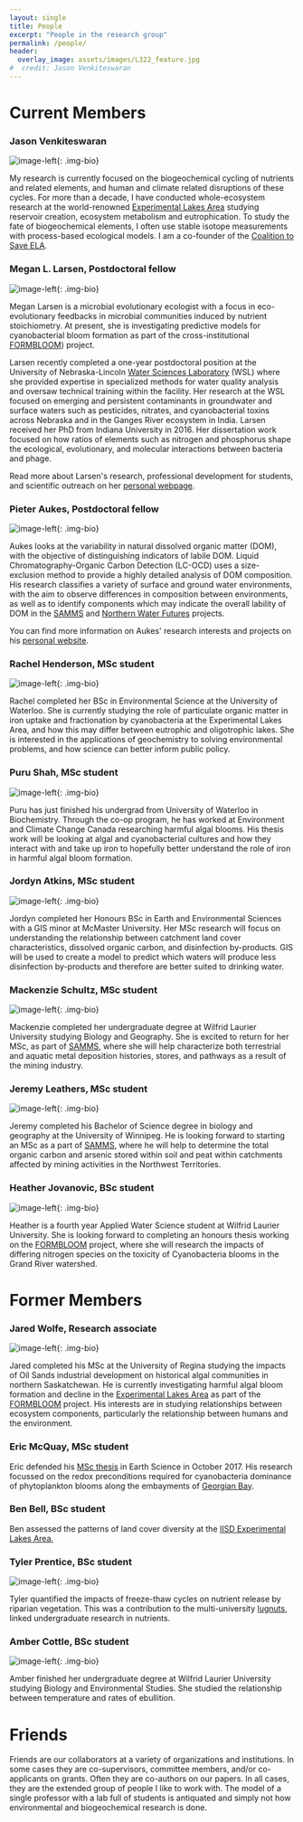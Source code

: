 ```yaml
---
layout: single
title: People
excerpt: "People in the research group"
permalink: /people/
header:
  overlay_image: assets/images/L322_feature.jpg
#  credit: Jason Venkiteswaran
---
```


# Current Members

### Jason Venkiteswaran

![image-left](/assets/images/bio-photo.jpg){: .img-bio}

My research is currently focused on the biogeochemical cycling of nutrients and related elements, and human and climate related disruptions of these cycles. For more than a decade,  I have conducted whole-ecosystem research at the world-renowned [Experimental Lakes Area](https://www.iisd.org/ela/) studying reservoir creation, ecosystem metabolism and eutrophication. To study the fate of biogeochemical elements, I often use stable isotope measurements with process-based ecological models. I am a co-founder of the [Coalition to Save ELA](https://saveela.org).

### Megan L. Larsen, Postdoctoral fellow

![image-left](/assets/images/megan_larsen-photo.jpg){: .img-bio}

Megan Larsen is a microbial evolutionary ecologist with a focus in eco-evolutionary feedbacks in microbial communities induced by nutrient stoichiometry. At present, she is investigating predictive models for cyanobacterial bloom formation as part of the cross-institutional [FORMBLOOM](https://gwf.usask.ca/formbloom/)) project. 

Larsen recently completed a one-year postdoctoral position at the University of Nebraska-Lincoln [Water Sciences Laboratory](http://watersciences.unl.edu/) (WSL) where she provided expertise in specialized methods for water quality analysis and oversaw technical training within the facility. Her research at the WSL focused on emerging and persistent contaminants in groundwater and surface waters such as pesticides, nitrates, and cyanobacterial toxins across Nebraska and in the Ganges River ecosystem in India. Larsen received her PhD from Indiana University in 2016. Her dissertation work focused on how ratios of elements such as nitrogen and phosphorus shape the ecological, evolutionary, and molecular interactions between bacteria and phage.

Read more about Larsen's research, professional development for students, and scientific outreach on her [personal webpage](https://meganllarsen.wordpress.com).

### Pieter Aukes, Postdoctoral fellow

![image-left](/assets/images/pieter_aukes-photo.jpg){: .img-bio}

Aukes looks at the variability in natural dissolved organic matter (DOM), with the objective of distinguishing indicators of labile DOM. Liquid Chromatography-Organic Carbon Detection (LC-OCD) uses a size-exclusion method to provide a highly detailed analysis of DOM composition. His research classifies a variety of surface and ground water environments, with the aim to observe differences in composition between environments, as well as to identify components which may indicate the overall lability of DOM in the [SAMMS](http://samms.ca) and [Northern Water Futures](https://researchcentres.wlu.ca/northern-water-futures/index.html) projects.

You can find more information on Aukes' research interests and projects on his [personal website](https://www.pieteraukes.ca).

### Rachel Henderson, MSc student

![image-left](/assets/images/rachel_henderson-photo.jpg){: .img-bio}

Rachel completed her BSc in Environmental Science at the University of Waterloo. She is currently studying the role of particulate organic matter in iron uptake and fractionation by cyanobacteria at the Experimental Lakes Area, and how this may differ between eutrophic and oligotrophic lakes. She is interested in the applications of geochemistry to solving environmental problems, and how science can better inform public policy.

### Puru Shah, MSc student

![image-left](/assets/images/puru_shah-photo.jpg){: .img-bio} 

Puru has just finished his undergrad from University of Waterloo in Biochemistry. Through the co-op program, he has worked at Environment and Climate Change Canada researching harmful algal blooms. His thesis work will be looking at algal and cyanobacterial cultures and how they interact with and take up iron to hopefully better understand the role of iron in harmful algal bloom formation.

### Jordyn Atkins, MSc student

![image-left](/assets/images/jordyn_atkins-photo.jpg){: .img-bio}

Jordyn completed her Honours BSc in Earth and Environmental Sciences with a GIS minor at McMaster University. Her MSc research will focus on understanding the relationship between catchment land cover characteristics, dissolved organic carbon, and disinfection by-products. GIS will be used to create a model to predict which waters will produce less disinfection by-products and therefore are better suited to drinking water.

### Mackenzie Schultz, MSc student

![image-left](/assets/images/mackenzie_schultz-photo.jpg){: .img-bio}

Mackenzie completed her undergraduate degree at Wilfrid Laurier University studying Biology and Geography. She is excited to return for her MSc, as part of [SAMMS](http://samms.ca), where she will help characterize both terrestrial and aquatic metal deposition histories, stores, and pathways as a result of the mining industry.

### Jeremy Leathers, MSc student

![image-left](/assets/images/jeremy_leathers-photo.jpg){: .img-bio}

Jeremy completed his Bachelor of Science degree in biology and geography at the University of Winnipeg.  He is looking forward to starting an MSc as a part of [SAMMS](http://samms.ca), where he will help to determine the total organic carbon and arsenic stored within soil and peat within catchments affected by mining activities in the Northwest Territories.

### Heather Jovanovic, BSc student

![image-left](/assets/images/heather_jovanovic-photo.jpg){: .img-bio}

Heather is a fourth year Applied Water Science student at Wilfrid Laurier University. She is looking forward to completing an honours thesis working on the [FORMBLOOM](https://gwf.usask.ca/formbloom/) project, where she will research the impacts of differing nitrogen species on the toxicity of Cyanobacteria blooms in the Grand River watershed.

# Former Members

### Jared Wolfe, Research associate

![image-left](/assets/images/jared_wolfe-photo.jpg){: .img-bio}

Jared completed his MSc at the University of Regina studying the impacts of Oil Sands industrial development on historical algal communities in northern Saskatchewan. He is currently investigating harmful algal bloom formation and decline in the [Experimental Lakes Area](https://www.iisd.org/ela/) as part of the [FORMBLOOM](https://gwf.usask.ca/formbloom/) project. His interests are in studying relationships between ecosystem components, particularly the relationship between humans and the environment.

### Eric McQuay, MSc student

Eric defended his [MSc thesis](http://hdl.handle.net/10012/12867) in Earth Science in October 2017. His research focussed on the redox preconditions required for cyanobacteria dominance of phytoplankton blooms along the embayments of [Georgian Bay](https://doi.org/10.1139/cjfas-2016-0377).

### Ben Bell, BSc student

Ben assessed the patterns of land cover diversity at the [IISD Experimental Lakes Area.](https://www.iisd.org/ela/)

### Tyler Prentice, BSc student

![image-left](/assets/images/tyler_prentice-photo.jpg){: .img-bio} 

Tyler quantified the impacts of freeze-thaw cycles on nutrient release by riparian vegetation. This was a contribution to the multi-university [lugnuts](https://biogeochem.github.io/lugnuts/), linked undergraduate research in nutrients.

### Amber Cottle, BSc student

![image-left](/assets/images/amber_cottle-photo.jpg){: .img-bio}

Amber finished her undergraduate degree at Wilfrid Laurier University studying Biology and Environmental Studies. She studied the relationship between temperature and rates of ebullition.

# Friends

Friends are our collaborators at a variety of organizations and institutions. In some cases they are co-supervisors, committee members, and/or co-applicants on grants. Often they are co-authors on our papers. In all cases, they are the extended group of people I like to work with. The model of a single professor with a lab full of students is antiquated and simply not how environmental and biogeochemical research is done. <!-- In alphatical order: Helen Baulch, Nora Casson, Scott Higgins, Lewis Molot, Josh Neufeld, Rebecca North, Michael Paterson, Sherry Schiff, and Colin Whitfield. -->
